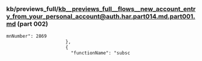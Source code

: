 ### kb/previews_full/kb__previews_full__flows__new_account_entry_from_your_personal_account@auth.har.part014.md.part001.md (part 002)

```md
mnNumber": 2869
                      },
                      {
                        "functionName": "subsc
```

```
